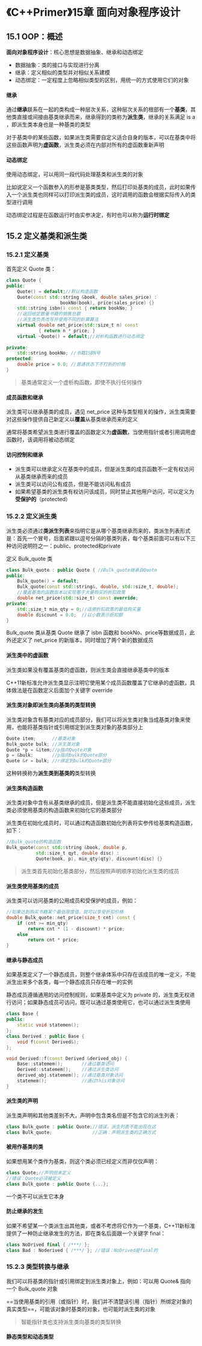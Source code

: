# 《C++Primer》15章 面向对象程序设计

## 15.1 OOP：概述
**面向对象程序设计**：核心思想是数据抽象、继承和动态绑定

- 数据抽象：类的接口与实现进行分离
- 继承：定义相似的类型并对相似关系建模
- 动态绑定：一定程度上忽略相似类型的区别，用统一的方式使用它们的对象

#### 继承
通过**继承**联系在一起的类构成一种层次关系，这种层次关系的根部有一个**基类**，其他类直接或间接由基类继承而来，继承得到的类称为**派生类**，继承的关系满足 is a ，即派生类本身也是一种基类的类型

对于基类中的某些函数，如果派生类需要自定义适合自身的版本，可以在基类中将这些函数声明为**虚函数**，派生类必须在内部对所有的虚函数重新声明

#### 动态绑定
使用动态绑定，可以用同一段代码处理基类和派生类的对象

比如说定义一个函数参入的形参是基类类型，然后打印处基类的成员，此时如果传入一个派生类也同样可以打印派生类的成员，这时调用的函数会根据实际传入的类型进行调用

动态绑定过程是在函数运行时由实参决定，有时也可以称为**运行时绑定**


## 15.2 定义基类和派生类
### 15.2.1 定义基类
首先定义 Quote 类：

```cpp
class Quote {
public:
	Quote() = default;//默认构造函数
	Quote(const std::string &book, double sales_price) : 
					bookNo(book), price(sales_price) {}
	std::string isbn() const { return bookNo; }
	//返回给定数量书籍的销售总额
	//派生类负责改写并使用不同的折算算法
	virtual double net_price(std::size_t n) const 
			{ return n * price; }
	virtual ~Quote() = default;//对析构函数进行动态绑定
	
private:
	std::string bookNo; //书籍ISBN号
protected:
	double price = 0.0; //普通状态下不打折的价格
}
```

>基类通常定义一个虚析构函数，即使不执行任何操作

#### 成员函数和继承
派生类可以继承基类的成员，遇见 net_price 这种与类型相关的操作，派生类需要对这些操作提供自己新定义以**覆盖**从基类继承而来的定义

通常将基类希望派生类进行覆盖的函数定义为**虚函数**，当使用指针或者引用调用虚函数时，该调用将被动态绑定

#### 访问控制和继承
- 派生类可以继承定义在基类中的成员，但是派生类的成员函数不一定有权访问从基类继承而来的成员
- 派生类可以访问公有成员，但是不能访问私有成员
- 如果希望基类的派生类有权访问该成员，同时禁止其他用户访问，可以定义为**受保护的**（protected）

### 15.2.2 定义派生类
派生类必须通过**类派生列表**来指明它是从哪个基类继承而来的，类派生列表形式是：首先一个冒号，后面紧跟以逗号分隔的基类列表，每个基类前面可以有以下三种访问说明符之一：public、protected和private

定义 Bulk_quote 类
```cpp
class Bulk_quote : public Quote { //Bulk_quote继承自Quote
public:
	Bulk_quote() = default;
	Bulk_quote(const std::string&, double, std::size_t, double);
	//覆盖基类的函数版本以实现基于大量购买的折扣政策
	double net_price(std::size_t) const override;
private:
	std::size_t min_qty = 0;//适用折扣政策的最低购买量
	double discount = 0.0;  //以小数表示折扣额
}
```

Bulk_quote 类从基类 Quote 继承了 isbn 函数和 bookNo、price等数据成员，此外还定义了 net_price 的新版本，同时增加了两个新的数据成员

#### 派生类中的虚函数
派生类如果没有覆盖基类的虚函数，则派生类会直接继承基类中的版本

C++11新标准允许派生类显示注明它使用某个成员函数覆盖了它继承的虚函数，具体做法是在函数定义后面加个关键字 override

#### 派生类对象即派生类向基类的类型转换
派生类对象含有基类对应的成员部分，我们可以将派生类对象当成基类对象来使用，也能将基类指针或引用绑定到派生类对象的基类部分上

```cpp
Quote item;      //基类对象
Bulk_quote bulk; //派生类对象
Quote *p = &item;//p指向Quote对象
p = &bulk;       //p指向bulk的Quote部分
Quote &r = bulk; //r绑定到bulk的Quote部分
```

这种转换称为**派生类到基类的**类型转换

#### 派生类构造函数
派生类对象中含有从基类继承的成员，但是派生类不能直接初始化这些成员，派生类必须使用基类的构造函数来初始化它的基类部分

派生类在初始化成员时，可以通过构造函数初始化列表将实参传给基类构造函数，如下：

```cpp
//Bulk_quote的构造函数
Bulk_quote(const std::string &book, double p, 
		   std::size_t qyt, double disc) :
		   Quote(book, p), min_qty(qty), discount(disc) {}
```

>派生类首先初始化基类部分，然后按照声明顺序初始化派生类的成员

#### 派生类使用基类的成员
派生类可以访问基类的公用成员和受保护的成员，例如：
```cpp
//如果达到购买书籍某个最低限度值，就可以享受折扣价格
double Bulk_quote::net_price(size_t cnt) const {
	if (cnt >= min_qty) 
		return cnt * (1 - discount) * price;
	else
		return cnt * price;
}
```

#### 继承与静态成员
如果基类定义了一个静态成员，则整个继承体系中只存在该成员的唯一定义，不能派生出来多个各类，每一个静态成员只存在唯一的实例

静态成员遵循通用的访问控制规则，如果基类中定义为 private 的，派生类无权进行访问；如果静态成员可访问，既可以通过基类使用它，也可以通过派生类使用

```cpp
class Base {
public:
	static void statemen();
};
class Derived : public Base {
	void f(const Derived&);
};

void Derived::f(const Derived &derived_obj) {
	Base::statemem();       //通过基类访问
	Derived::statemem();    //通过派生类访问
	derived_obj.statemem(); //通过基类对象访问
	statemem();             //通过this对象访问
}
```

#### 派生类的声明
派生类声明和其他类差别不大，声明中包含类名但是不包含它的派生列表：

```cpp
class Bulk_quote : public Quote;//错误，派生列表不能出现在这
class Bulk_quote;               //正确：声明派生类的正确方式
```

#### 被用作基类的类
如果想用某个类作为基类，则这个类必须已经定义而非仅仅声明：

```cpp
class Quote;//声明但未定义
//错误：Quote必须被定义
class Bulk_quote : public Quote {...};
```

一个类不可以派生它本身

#### 防止继承的发生
如果不希望某一个类派生出其他类，或者不考虑将它作为一个基类，C++11新标准提供了一种防止继承发生的方法，即在类名后面跟一个关键字 final：
```cpp
class NoDrived final { /***/ };
class Bad : Noderived { /***/ }; //错误：NoDrived是final的
```


### 15.2.3 类型转换与继承
我们可以将基类的指针或引用绑定到派生类对象上，例如：可以用 Quote& 指向一个 Bulk_quote 对象

==当使用基类的引用（或指针）时，我们并不清楚该引用（指针）所绑定对象的真实类型==，可能该对象时基类的对象，也可能时派生类的对象

>智能指针类也支持派生类向基类的类型转换

#### 静态类型和动态类型

